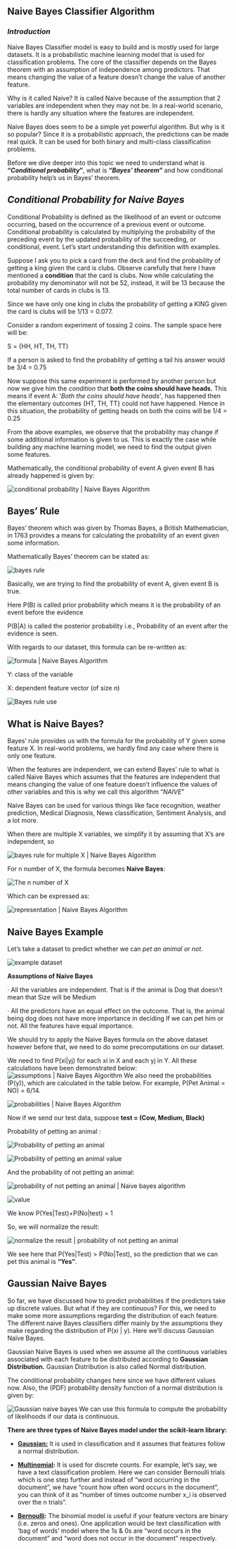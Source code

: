 ## Naive Bayes Classifier Algorithm

### *Introduction*
Naive Bayes Classifier model is easy to build and is mostly used for large datasets. It is a probabilistic machine learning model that is used for classification problems. The core of the classifier depends on the Bayes theorem with an assumption of independence among predictors. That means changing the value of a feature doesn’t change the value of another feature.

Why is it called Naive?
It is called Naive because of the assumption that 2 variables are independent when they may not be. In a real-world scenario, there is hardly any situation where the features are independent.

Naive Bayes does seem to be a simple yet powerful algorithm. But why is it so popular?
Since it is a probabilistic approach, the predictions can be made real quick. It can be used for both binary and multi-class classification problems.

Before we dive deeper into this topic we need to understand what is **“_Conditional probability_”**, what is **“_Bayes’ theorem_”** and how conditional probability help’s us in Bayes’ theorem.

## *Conditional Probability for Naive Bayes*

Conditional Probability is defined as the likelihood of an event or outcome occurring, based on the occurrence of a previous event or outcome. Conditional probability is calculated by multiplying the probability of the preceding event by the updated probability of the succeeding, or conditional, event.
Let’s start understanding this definition with examples.

Suppose I ask you to pick a card from the deck and find the probability of getting a king given the card is clubs.
Observe carefully that here I have mentioned a  **condition**  that the card is clubs.
Now while calculating the probability my denominator will not be 52, instead, it will be 13 because the total number of cards in clubs is 13.

Since we have only one king in clubs the probability of getting a KING given the card is clubs will be 1/13 = 0.077.

Consider a random experiment of tossing 2 coins. The sample space here will be:

S = {HH, HT, TH, TT}

If a person is asked to find the probability of getting a tail his answer would be 3/4 = 0.75

Now suppose this same experiment is performed by another person but now we give him the  _condition_  that  **both the coins should have heads.** This means if event A: ‘_Both the coins should have heads’_, has happened then the elementary outcomes {HT, TH, TT} could not have happened. Hence in this situation, the probability of getting heads on both the coins will be 1/4 = 0.25

From the above examples, we observe that the probability may change if some additional information is given to us. This is exactly the case while building any machine learning model, we need to find the output given some features.

Mathematically, the conditional probability of event A given event B has already happened is given by:

![conditional probability | Naive Bayes Algorithm ](https://editor.analyticsvidhya.com/uploads/530437.1.png)

## **Bayes’ Rule**

Bayes’ theorem which was given by Thomas Bayes, a British Mathematician, in 1763 provides a means for calculating the probability of an event given some information.

Mathematically Bayes’ theorem can be stated as:

![bayes rule ](https://editor.analyticsvidhya.com/uploads/947042.png)

Basically, we are trying to find the probability of event A, given event B is true.

Here P(B) is called prior probability which means it is the probability of an event before the evidence

P(B|A) is called the posterior probability i.e., Probability of an event after the evidence is seen.

With regards to our dataset, this formula can be re-written as:
  
![formula | Naive Bayes Algorithm ](https://editor.analyticsvidhya.com/uploads/396233.png)

Y: class of the variable

X: dependent feature vector (of size  _n_)

![Bayes rule use](https://editor.analyticsvidhya.com/uploads/374484.png)



## **What is Naive Bayes?**

Bayes’ rule provides us with the formula for the probability of Y given some feature X. In real-world problems, we hardly find any case where there is only one feature.

When the features are independent, we can extend Bayes’ rule to what is called Naive Bayes which assumes that the features are independent that means changing the value of one feature doesn’t influence the values of other variables and this is why we call this algorithm “_NAIVE_”

Naive Bayes can be used for various things like face recognition, weather prediction, Medical Diagnosis, News classification, Sentiment Analysis, and a lot more.

When there are multiple X variables, we simplify it by assuming that X’s are independent, so
  
![bayes rule for multiple X | Naive Bayes Algorithm ](https://editor.analyticsvidhya.com/uploads/984945.png)

For n number of X, the formula becomes  **Naive Bayes**:

![The n number of X](https://editor.analyticsvidhya.com/uploads/306316.png)

Which can be expressed as:

![representation | Naive Bayes Algorithm ](https://editor.analyticsvidhya.com/uploads/576229.png)


## **Naive Bayes Example**

Let’s take a dataset to predict whether we can  _pet an animal or not_.

![example dataset](https://editor.analyticsvidhya.com/uploads/615408.png)

******Assumptions of Naive Bayes******

·  All the variables are independent. That is if the animal is Dog that doesn’t mean that Size will be Medium

·  All the predictors have an equal effect on the outcome. That is, the animal being dog does not have more importance in deciding If we can pet him or not. All the features have equal importance.

We should try to apply the Naive Bayes formula on the above dataset however before that, we need to do some precomputations on our dataset.

We need to find P(xi|yj) for each xi in X and each yj  in Y. All these calculations have been demonstrated below:
![assumptions | Naive Bayes Algorithm ](https://editor.analyticsvidhya.com/uploads/7674811.png)
We also need the probabilities (P(y)), which are calculated in the table below. For example, P(Pet Animal = NO) = 6/14.

![probabilities | Naive Bayes Algorithm ](https://editor.analyticsvidhya.com/uploads/7612312.PNG)

Now if we send our test data, suppose  **test = (Cow, Medium, Black)**

Probability of petting an animal :

![Probability of petting an animal](https://editor.analyticsvidhya.com/uploads/3661813.png)

![Probability of petting an animal value](https://editor.analyticsvidhya.com/uploads/9839014.png)

And the probability of not petting an animal:

![probability of not petting an animal | Naive bayes algorithm](https://editor.analyticsvidhya.com/uploads/3836615.png)

![value](https://editor.analyticsvidhya.com/uploads/7098816.png)

We know P(Yes|Test)+P(No|test) = 1

So, we will normalize the result:

![normalize the result | probability of not petting an animal](https://editor.analyticsvidhya.com/uploads/4529317.png)

We see here that P(Yes|Test) > P(No|Test), so the prediction that we can pet this animal is  **“Yes”**.

## **Gaussian Naive Bayes**

So far, we have discussed how to predict probabilities if the predictors take up discrete values. But what if they are continuous? For this, we need to make some more assumptions regarding the distribution of each feature. The different naive Bayes classifiers differ mainly by the assumptions they make regarding the distribution of P(xi | y). Here we’ll discuss Gaussian Naïve Bayes.

Gaussian Naïve Bayes is used when we assume all the continuous variables associated with each feature to be distributed according to  **Gaussian Distribution.** Gaussian Distribution is also called  Normal distribution.

The conditional probability changes here since we have different values now. Also, the (PDF) probability density function of a normal distribution is given by:

![Gaussian naive bayes](https://editor.analyticsvidhya.com/uploads/4919118.png)
We can use this formula to compute the probability of likelihoods if our data is continuous.


**There are three types of Naive Bayes model under the scikit-learn library:**

-   **[Gaussian:](http://scikit-learn.org/stable/modules/naive_bayes.html)** It is used in classification and it assumes that features follow a normal distribution.
    
-   **[Multinomial](http://scikit-learn.org/stable/modules/naive_bayes.html):** It is used for discrete counts. For example, let’s say, we have a text classification problem. Here we can consider Bernoulli trials which is one step further and instead of “word occurring in the document”, we have “count how often word occurs in the document”, you can think of it as “number of times outcome number x_i is observed over the n trials”.
    
-   **[Bernoulli](http://scikit-learn.org/stable/modules/naive_bayes.html):** The binomial model is useful if your feature vectors are binary (i.e. zeros and ones). One application would be text classification with ‘bag of words’ model where the 1s & 0s are “word occurs in the document” and “word does not occur in the document” respectively.
